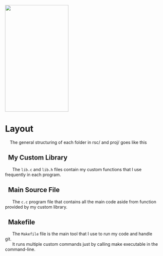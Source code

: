 <img src="https://github.com/AM-ML/C/assets/131138888/d15793d5-2b24-4d3e-a8c0-607ff299cba0" width = "208" height="350"/>


# Layout
 &nbsp;  &nbsp; The general structuring of each folder in rsc/ and proj/ goes like this
  ## &nbsp; My Custom Library
  <p> &nbsp;  &nbsp; &nbsp; The <code>lib.c</code> and <code>lib.h</code> files contain my custom functions that I use frequently in each program.</p>
    
  ## &nbsp; Main Source File
  <p> &nbsp;  &nbsp; &nbsp; The <code>c.c</code> program file that contains all the main code aside from function provided by my custom library.</p>

  ## &nbsp; Makefile
  <p> &nbsp;  &nbsp; &nbsp; The <code>Makefile</code> file is the main tool that I use to run my code and handle git. 
  <br/>&nbsp; &nbsp; &nbsp; It runs multiple custom commands just by calling make executable in the command-line.</p>
